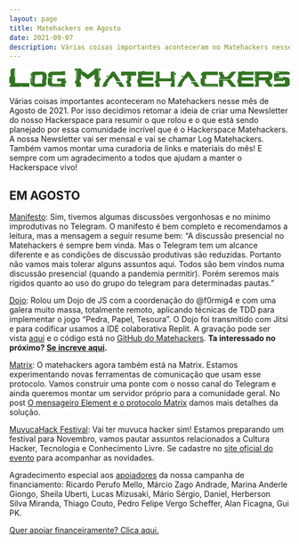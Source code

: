 ```yaml
---
layout: page
title: Matehackers em Agosto
date: 2021-09-07
description: Várias coisas importantes aconteceram no Matehackers nesse mês de Agosto de 2021. Por isso decidimos retomar a ideia de criar uma Newsletter do nosso Hackerspace para resumir o que rolou e o que está sendo planejado por essa comunidade incrível que é o Hackerspace Matehackers.
---
```


![Log Matehackers](/assets/2021/log-verde.png)

Várias coisas importantes aconteceram no Matehackers nesse mês de Agosto de 2021. Por isso decidimos retomar a ideia de criar uma Newsletter do nosso Hackerspace para resumir o que rolou e o que está sendo planejado por essa comunidade incrível que é o Hackerspace Matehackers. A nossa Newsletter vai ser mensal e vai se chamar Log Matehackers. Também vamos montar uma curadoria de links e materiais do mês! E sempre com um agradecimento a todos que ajudam a manter o Hackerspace vivo!

## EM AGOSTO

[Manifesto](https://matehackers.org/manifesto): Sim, tivemos algumas discussões vergonhosas e no mínimo improdutivas no Telegram. O manifesto é bem completo e recomendamos a leitura, mas a mensagem a seguir resume bem: “A discussão presencial no Matehackers é sempre bem vinda. Mas o Telegram tem um alcance diferente e as condições de discussão produtivas são reduzidas. Portanto não vamos mais tolerar alguns assuntos aqui. Todos são bem vindos numa discussão presencial (quando a pandemia permitir). Porém seremos mais rígidos quanto ao uso do grupo do telegram para determinadas pautas.”

[Dojo](https://www.youtube.com/watch?v=AyGibt1H-B8): Rolou um Dojo de JS com a coordenação do @f0rmig4 e com uma galera muito massa, totalmente remoto, aplicando técnicas de TDD para implementar o jogo “Pedra, Papel, Tesoura”. O Dojo foi transmitido com Jitsi e para codificar usamos a IDE colaborativa Replit. A gravação pode ser vista [aqui](https://www.youtube.com/watch?v=AyGibt1H-B8) e o código está no [GitHub do Matehackers](https://github.com/matehackers/codingdojo/tree/master/28-08-21). **Ta interessado no próximo? [Se increve aqui](https://forms.gle/rJd5Nfr7VtmtR4Z47).**

[Matrix](https://f0rmig4.dev/mensageiro-element-protocolo-matrix/): O matehackers agora também está na Matrix. Estamos experimentando novas ferramentas de comunicação que usam esse protocolo. Vamos construir uma ponte com o nosso canal do Telegram e ainda queremos montar um servidor próprio para a comunidade geral. No post [O mensageiro Element e o protocolo Matrix](https://f0rmig4.dev/mensageiro-element-protocolo-matrix/) damos mais detalhes da solução. 

[MuvucaHack Festival](https://muvuca.matehackers.org/): Vai ter muvuca hacker sim! Estamos preparando um festival para Novembro, vamos pautar assuntos relacionados a Cultura Hacker, Tecnologia e Conhecimento Livre. Se cadastre no [site oficial do evento](https://muvuca.matehackers.org/) para acompanhar as novidades.

Agradecimento especial aos [apoiadores](https://apoia.se/matehackers) da nossa campanha de financiamento:
Ricardo Perufo Mello, Márcio Zago Andrade, Marina Anderle Giongo, Sheila Uberti, Lucas Mizusaki, Mário Sérgio, Daniel, Herberson Silva Miranda, Thiago Couto, Pedro Felipe Vergo Scheffer, Alan Ficagna, Gui PK.

[Quer apoiar financeiramente? Clica aqui.](https://matehackers.org/renda)